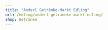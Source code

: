 ```yaml
---
title: "Anderl Getränke-Markt Edling"
url: /edling/anderl-getraenke-markt-edling/
shop: Getränke
---
```

